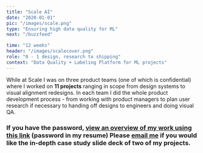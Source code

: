 ```yaml
---
title: "Scale AI"
date: "2020-01-01"
pic: "/images/scale.png"
type: "Ensuring high data quality for ML"
next: "/buzzfeed"

time: "12 weeks"
header: "/images/scalecover.png"
role: "0 - 1 design, research to shipping"
context: "Data Quality + Labeling Platform for ML projects"
---
```


While at Scale I was on three product teams (one of which is confidential) where I worked on **11 projects** ranging in scope from design systems to visual alignment redesigns. In each team I did the whole product development process - from working with product managers to plan user research if necessary to handing off designs to engineers and doing visual QA.

### If you have the password, [view an overview of my work using this link](https://www.figma.com/proto/czej4B70ewj3tUa9nQxRun/Scale-Case?page-id=3%3A70&node-id=102%3A5784&viewport=588%2C89%2C0.07&scaling=min-zoom&starting-point-node-id=102%3A5784) (password in my resume) Please [email me](mailto:cl2264@cornell.edu) if you would like the in-depth case study slide deck of two of my projects.
